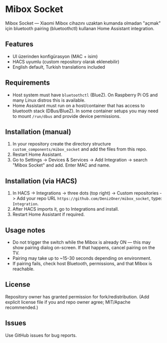 # Mibox Socket

Mibox Socket — Xiaomi Mibox cihazını uzaktan kumanda olmadan "açmak" için bluetooth pairing (bluetoothctl) kullanan Home Assistant integration.

## Features
- UI üzerinden konfigürasyon (MAC + isim)
- HACS uyumlu (custom repository olarak eklenebilir)
- English default, Turkish translations included

## Requirements
- Host system must have `bluetoothctl` (BlueZ). On Raspberry Pi OS and many Linux distros this is available.
- Home Assistant must run on a host/container that has access to bluetooth stack (DBus/BlueZ). In some container setups you may need to mount `/run/dbus` and provide device permissions.

## Installation (manual)
1. In your repository create the directory structure `custom_components/mibox_socket` and add the files from this repo.
2. Restart Home Assistant.
3. Go to Settings -> Devices & Services -> Add Integration -> search "Mibox Socket" and add. Enter MAC and name.

## Installation (via HACS)
1. In HACS -> Integrations -> three dots (top right) -> Custom repositories -> Add your repo URL `https://github.com/DenizOner/mibox_socket`, type: `Integration`.
2. After HACS imports it, go to Integrations and install.
3. Restart Home Assistant if required.

## Usage notes
- Do not trigger the switch while the Mibox is already ON — this may show pairing dialog on-screen. If that happens, cancel pairing on the TV.
- Pairing may take up to ~15-30 seconds depending on environment.
- If pairing fails, check host Bluetooth, permissions, and that Mibox is reachable.

## License
Repository owner has granted permission for fork/redistribution. (Add explicit license file if you and repo owner agree; MIT/Apache recommended.)

## Issues
Use GitHub issues for bug reports.